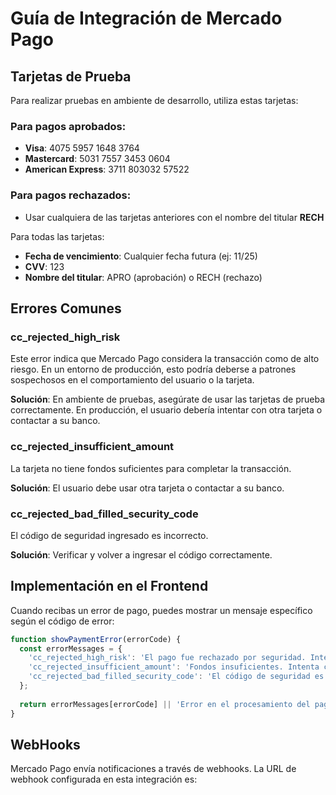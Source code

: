 # Guía de Integración de Mercado Pago

## Tarjetas de Prueba

Para realizar pruebas en ambiente de desarrollo, utiliza estas tarjetas:

### Para pagos aprobados:
- **Visa**: 4075 5957 1648 3764
- **Mastercard**: 5031 7557 3453 0604
- **American Express**: 3711 803032 57522

### Para pagos rechazados:
- Usar cualquiera de las tarjetas anteriores con el nombre del titular **RECH**

Para todas las tarjetas:
- **Fecha de vencimiento**: Cualquier fecha futura (ej: 11/25)
- **CVV**: 123
- **Nombre del titular**: APRO (aprobación) o RECH (rechazo)

## Errores Comunes

### cc_rejected_high_risk
Este error indica que Mercado Pago considera la transacción como de alto riesgo. En un entorno de producción, esto podría deberse a patrones sospechosos en el comportamiento del usuario o la tarjeta.

**Solución**: En ambiente de pruebas, asegúrate de usar las tarjetas de prueba correctamente. En producción, el usuario debería intentar con otra tarjeta o contactar a su banco.

### cc_rejected_insufficient_amount
La tarjeta no tiene fondos suficientes para completar la transacción.

**Solución**: El usuario debe usar otra tarjeta o contactar a su banco.

### cc_rejected_bad_filled_security_code
El código de seguridad ingresado es incorrecto.

**Solución**: Verificar y volver a ingresar el código correctamente.

## Implementación en el Frontend

Cuando recibas un error de pago, puedes mostrar un mensaje específico según el código de error:

```javascript
function showPaymentError(errorCode) {
  const errorMessages = {
    'cc_rejected_high_risk': 'El pago fue rechazado por seguridad. Intenta con otra tarjeta.',
    'cc_rejected_insufficient_amount': 'Fondos insuficientes. Intenta con otra tarjeta.',
    'cc_rejected_bad_filled_security_code': 'El código de seguridad es incorrecto. Verifica y vuelve a intentar.'
  };
  
  return errorMessages[errorCode] || 'Error en el procesamiento del pago. Intenta de nuevo.';
}
```

## WebHooks

Mercado Pago envía notificaciones a través de webhooks. La URL de webhook configurada en esta integración es:

